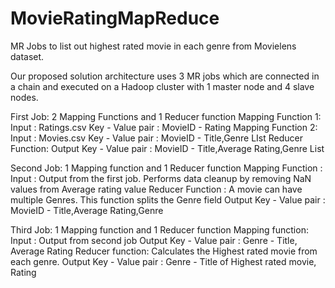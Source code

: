 # MovieRatingMapReduce
MR Jobs to list out highest rated movie in each genre from Movielens dataset. 

Our proposed solution architecture uses 3 MR jobs which are connected in a chain and executed on a Hadoop cluster with 1 master node and 4 slave nodes.

First Job:
	2 Mapping Functions and 1 Reducer function
	Mapping Function 1:
		Input : Ratings.csv
		Key - Value pair : MovieID - Rating
	Mapping Function 2:
		Input : Movies.csv
		Key - Value pair : MovieID - Title,Genre LIst
	Reducer Function:
		Output Key - Value pair : MovieID - Title,Average Rating,Genre List

Second Job:
	1 Mapping function and 1 Reducer function 
	Mapping Function :
		Input : Output from the first job. 
		Performs data cleanup by removing NaN values from Average rating value 
Reducer Function :
	A movie can have multiple Genres. This function splits the Genre field
	Output Key - Value pair : MovieID - Title,Average Rating,Genre

Third Job:
	1 Mapping function and 1 Reducer function
	Mapping function:
		Input : Output from second job
		Output Key - Value pair : Genre - Title, Average Rating
Reducer function:
Calculates the Highest rated movie from each genre.
Output Key - Value pair : Genre - Title of Highest rated movie, Rating 


